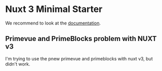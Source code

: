 # Nuxt 3 Minimal Starter

We recommend to look at the [documentation](https://v3.nuxtjs.org).

## Primevue and PrimeBlocks problem with NUXT v3

I'm trying to use the pnew primevue and primeblocks with nuxt v3, but didn't work.
